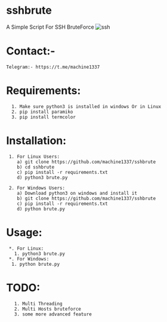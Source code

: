 # sshbrute
A Simple Script For SSH BruteForce
![ssh](https://user-images.githubusercontent.com/82051128/203616721-e0e9d8c1-e6c2-4d32-9eb6-c4816e461918.png)

# Contact:-
    Telegram:- https://t.me/machine1337
# Requirements:
      1. Make sure python3 is installed in windows Or in Linux
      2. pip install paramiko
      3. pip install termcolor
      
# Installation:
     1. For Linux Users:
        a) git clone https://github.com/machine1337/sshbrute
        b) cd sshbrute
        c) pip install -r requirements.txt
        d) python3 brute.py
        
     2. For Windows Users:
        a) Download python3 on windows and install it
        b) git clone https://github.com/machine1337/sshbrute
        c) pip install -r requirements.txt
        d) python brute.py
# Usage:
     *. For Linux:
       1. python3 brute.py
     *. For Windows:
      1. python brute.py
      
# TODO:
       1. Multi Threading
       2. Multi Hosts bruteforce
       3. some more advanced feature
